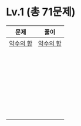 # Lv.1 (총 71문제)


| 문제 | 풀이 |
|:---:|:---:|
|[약수의 합](https://school.programmers.co.kr/learn/courses/30/lessons/12928)|[약수의 합](https://github.com/kzh4295/Programmers_Algorithm/blob/master/Lv1/%EC%95%BD%EC%88%98%EC%9D%98%ED%95%A9.md)|
|||
|||
|||
|||
|||
|||
|||
|||
|||
|||
|||
|||
|||
|||
|||
|||
|||
|||
|||
|||
|||
|||
|||
|||
|||
|||
|||
|||
|||
|||
|||
|||
